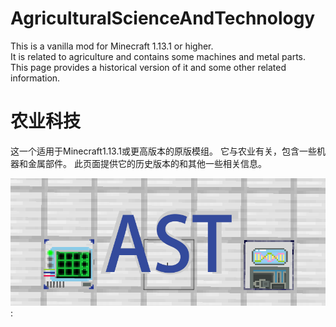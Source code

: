 # AgriculturalScienceAndTechnology
This is a vanilla mod for Minecraft 1.13.1 or higher.\
It is related to agriculture and contains some machines and metal parts.\
This page provides a historical version of it and some other related information.

# 农业科技
这一个适用于Minecraft1.13.1或更高版本的原版模组。
它与农业有关，包含一些机器和金属部件。
此页面提供它的历史版本的和其他一些相关信息。

![ast](https://github.com/TurnipRadish/AgriculturalScienceAndTechnology/blob/master/ast.png):
